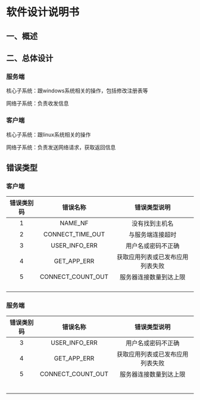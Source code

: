 # 软件设计说明书

## 一、概述

## 二、总体设计

### 服务端

核心子系统：跟windows系统相关的操作，包括修改注册表等

网络子系统：负责收发信息

### 客户端

核心子系统：跟linux系统相关的操作

网络子系统：负责发送网络请求，获取返回信息

## 错误类型

### 客户端

| 错误类别码 |     错误名称      |           错误类型说明           |
| :--------: | :---------------: | :------------------------------: |
|     1      |      NAME_NF      |          没有找到主机名          |
|     2      | CONNECT_TIME_OUT  |         与服务端连接超时         |
|     3      |   USER_INFO_ERR   |        用户名或密码不正确        |
|     4      |    GET_APP_ERR    | 获取应用列表或已发布应用列表失败 |
|     5      | CONNECT_COUNT_OUT |      服务器连接数量到达上限      |
|            |                   |                                  |
|            |                   |                                  |
|            |                   |                                  |
|            |                   |                                  |

### 服务端

| 错误类别码 |     错误名称      |           错误类型说明           |
| :--------: | :---------------: | :------------------------------: |
|     3      |   USER_INFO_ERR   |        用户名或密码不正确        |
|     4      |    GET_APP_ERR    | 获取应用列表或已发布应用列表失败 |
|     5      | CONNECT_COUNT_OUT |      服务器连接数量到达上限      |
|            |                   |                                  |
|            |                   |                                  |
|            |                   |                                  |
|            |                   |                                  |
|            |                   |                                  |
|            |                   |                                  |

